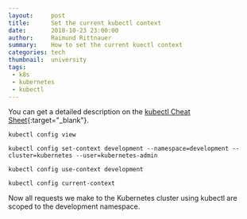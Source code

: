 ```yaml
---
layout:     post
title:      Set the current kubectl context
date:       2018-10-23 23:00:00
author:     Raimund Rittnauer
summary:    How to set the current kuectl context
categories: tech
thumbnail:  university
tags:
 - k8s
 - kubernetes
 - kubectl
---
```


You can get a detailed description on the [kubectl Cheat Sheet][1]{:target="_blank"}.

````
kubectl config view

kubectl config set-context development --namespace=development --cluster=kubernetes --user=kubernetes-admin

kubectl config use-context development

kubectl config current-context
````

Now all requests we make to the Kubernetes cluster using kubectl are scoped to the development namespace.

[1]: https://kubernetes.io/docs/reference/kubectl/cheatsheet/#kubectl-context-and-configuration